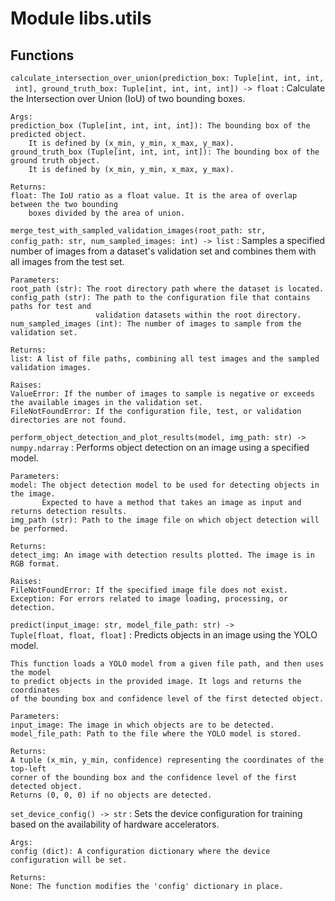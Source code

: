 Module libs.utils
=================

Functions
---------

`calculate_intersection_over_union(prediction_box: Tuple[int, int, int, int], ground_truth_box: Tuple[int, int, int, int]) ‑> float`
:   Calculate the Intersection over Union (IoU) of two bounding boxes.
    
    Args:
    prediction_box (Tuple[int, int, int, int]): The bounding box of the predicted object.
        It is defined by (x_min, y_min, x_max, y_max).
    ground_truth_box (Tuple[int, int, int, int]): The bounding box of the ground truth object.
        It is defined by (x_min, y_min, x_max, y_max).
    
    Returns:
    float: The IoU ratio as a float value. It is the area of overlap between the two bounding
        boxes divided by the area of union.

`merge_test_with_sampled_validation_images(root_path: str, config_path: str, num_sampled_images: int) ‑> list`
:   Samples a specified number of images from a dataset's validation set and combines them
    with all images from the test set.
    
    Parameters:
    root_path (str): The root directory path where the dataset is located.
    config_path (str): The path to the configuration file that contains paths for test and
                       validation datasets within the root directory.
    num_sampled_images (int): The number of images to sample from the validation set.
    
    Returns:
    list: A list of file paths, combining all test images and the sampled validation images.
    
    Raises:
    ValueError: If the number of images to sample is negative or exceeds the available images in the validation set.
    FileNotFoundError: If the configuration file, test, or validation directories are not found.

`perform_object_detection_and_plot_results(model, img_path: str) ‑> numpy.ndarray`
:   Performs object detection on an image using a specified model.
    
    Parameters:
    model: The object detection model to be used for detecting objects in the image.
           Expected to have a method that takes an image as input and returns detection results.
    img_path (str): Path to the image file on which object detection will be performed.
    
    Returns:
    detect_img: An image with detection results plotted. The image is in RGB format.
    
    Raises:
    FileNotFoundError: If the specified image file does not exist.
    Exception: For errors related to image loading, processing, or detection.

`predict(input_image: str, model_file_path: str) ‑> Tuple[float, float, float]`
:   Predicts objects in an image using the YOLO model.
    
    This function loads a YOLO model from a given file path, and then uses the model
    to predict objects in the provided image. It logs and returns the coordinates
    of the bounding box and confidence level of the first detected object.
    
    Parameters:
    input_image: The image in which objects are to be detected.
    model_file_path: Path to the file where the YOLO model is stored.
    
    Returns:
    A tuple (x_min, y_min, confidence) representing the coordinates of the top-left
    corner of the bounding box and the confidence level of the first detected object.
    Returns (0, 0, 0) if no objects are detected.

`set_device_config() ‑> str`
:   Sets the device configuration for training based on the availability of hardware accelerators.
    
    Args:
    config (dict): A configuration dictionary where the device configuration will be set.
    
    Returns:
    None: The function modifies the 'config' dictionary in place.
